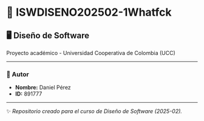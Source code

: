 # 📌 ISWDISENO202502-1Whatfck

## 🖥️ Diseño de Software  
Proyecto académico - Universidad Cooperativa de Colombia (UCC)  

---

### 👤 Autor  
- **Nombre:** Daniel Pérez  
- **ID:** 891777  

---

✨ *Repositorio creado para el curso de Diseño de Software (2025-02).*

